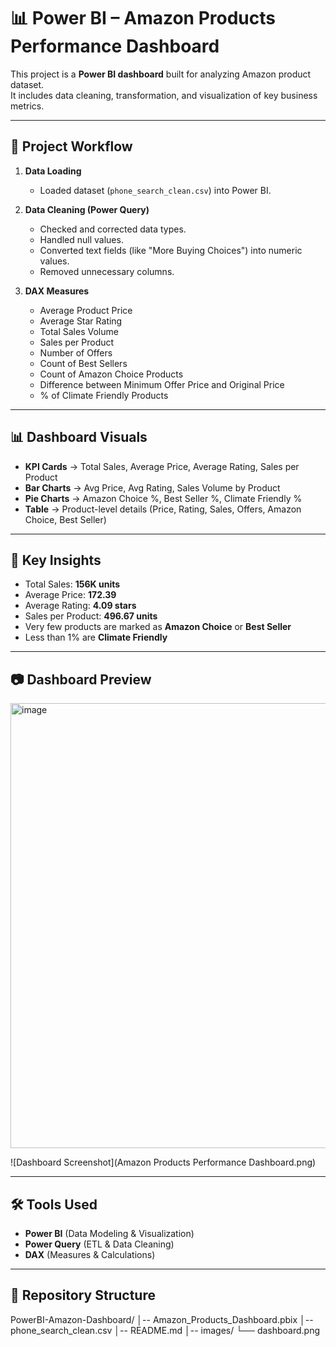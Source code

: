 # 📊 Power BI – Amazon Products Performance Dashboard  

This project is a **Power BI dashboard** built for analyzing Amazon product dataset.  
It includes data cleaning, transformation, and visualization of key business metrics.  

---

## 🚀 Project Workflow  

1. **Data Loading**  
   - Loaded dataset (`phone_search_clean.csv`) into Power BI.  

2. **Data Cleaning (Power Query)**  
   - Checked and corrected data types.  
   - Handled null values.  
   - Converted text fields (like "More Buying Choices") into numeric values.  
   - Removed unnecessary columns.  

3. **DAX Measures**  
   - Average Product Price  
   - Average Star Rating  
   - Total Sales Volume  
   - Sales per Product  
   - Number of Offers  
   - Count of Best Sellers  
   - Count of Amazon Choice Products  
   - Difference between Minimum Offer Price and Original Price  
   - % of Climate Friendly Products  

---

## 📊 Dashboard Visuals  

- **KPI Cards** → Total Sales, Average Price, Average Rating, Sales per Product  
- **Bar Charts** → Avg Price, Avg Rating, Sales Volume by Product  
- **Pie Charts** → Amazon Choice %, Best Seller %, Climate Friendly %  
- **Table** → Product-level details (Price, Rating, Sales, Offers, Amazon Choice, Best Seller)  

---

## 🔎 Key Insights  

- Total Sales: **156K units**  
- Average Price: **172.39**  
- Average Rating: **4.09 stars**  
- Sales per Product: **496.67 units**  
- Very few products are marked as **Amazon Choice** or **Best Seller**  
- Less than 1% are **Climate Friendly**  

---

## 📷 Dashboard Preview  


<img width="1263" height="712" alt="image" src="https://github.com/user-attachments/assets/c213dec5-dcde-4cd2-9abb-99a22a05efce" />



![Dashboard Screenshot](Amazon Products Performance Dashboard.png)  

---

## 🛠️ Tools Used  
- **Power BI** (Data Modeling & Visualization)  
- **Power Query** (ETL & Data Cleaning)  
- **DAX** (Measures & Calculations)  

---

## 📂 Repository Structure  

PowerBI-Amazon-Dashboard/
│-- Amazon_Products_Dashboard.pbix
│-- phone_search_clean.csv
│-- README.md
│-- images/
└── dashboard.png


